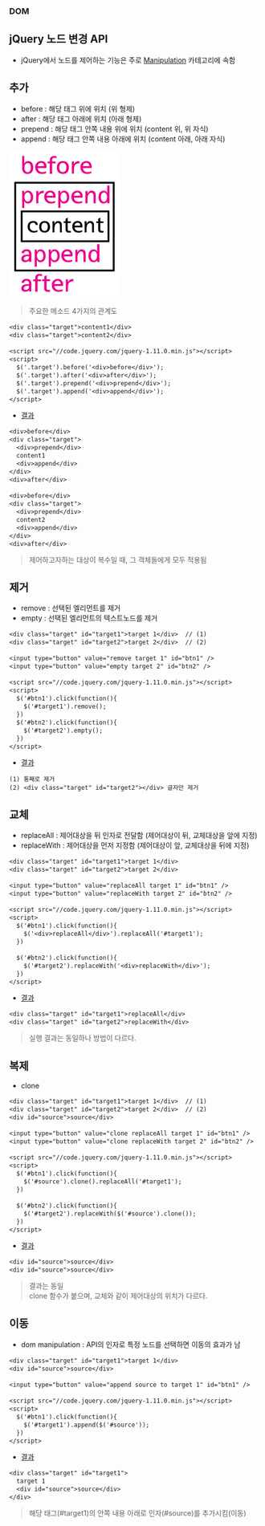 ### DOM
## jQuery 노드 변경 API
- jQuery에서 노드를 제어하는 기능은 주로 [Manipulation](http://api.jquery.com/category/manipulation/) 카테고리에 속함

## 추가
- before : 해당 태그 위에 위치 (위 형제)
- after : 해당 태그 아래에 위치 (아래 형제)
- prepend : 해당 태그 안쪽 내용 위에 위치 (content 위, 위 자식)
- append : 해당 태그 안쪽 내용 아래에 위치 (content 아래, 아래 자식)

![주요 메소드](images/jsw10.png)

> 주요한 메소드 4가지의 관계도

```
<div class="target">content1</div>
<div class="target">content2</div>
 
<script src="//code.jquery.com/jquery-1.11.0.min.js"></script>
<script>
  $('.target').before('<div>before</div>');
  $('.target').after('<div>after</div>');
  $('.target').prepend('<div>prepend</div>');
  $('.target').append('<div>append</div>');
</script>
```
- [결과](http://output.jsbin.com/gamezi/1/)
```
<div>before</div>
<div class="target">
  <div>prepend</div>
  content1
  <div>append</div>
</div>
<div>after</div>

<div>before</div>
<div class="target">
  <div>prepend</div>
  content2
  <div>append</div>
</div>
<div>after</div>
```
> 제어하고자하는 대상이 복수일 때, 그 객체들에게 모두 적용됨


## 제거
- remove : 선택된 엘리먼트를 제거
- empty : 선택된 엘리먼트의 텍스트노드를 제거
```
<div class="target" id="target1">target 1</div>  // (1)
<div class="target" id="target2">target 2</div>  // (2)
 
<input type="button" value="remove target 1" id="btn1" />
<input type="button" value="empty target 2" id="btn2" />

<script src="//code.jquery.com/jquery-1.11.0.min.js"></script>
<script>
  $('#btn1').click(function(){
    $('#target1').remove();
  })
  $('#btn2').click(function(){
    $('#target2').empty();
  })
</script>
```
- [결과](http://output.jsbin.com/bocay/1/)
```
(1) 통째로 제거
(2) <div class="target" id="target2"></div> 글자만 제거
```


## 교체
- replaceAll : 제어대상을 뒤 인자로 전달함 (제어대상이 뒤, 교체대상을 앞에 지정)
- replaceWith : 제어대상을 먼저 지정함 (제어대상이 앞, 교체대상을 뒤에 지정)
```
<div class="target" id="target1">target 1</div>
<div class="target" id="target2">target 2</div>
 
<input type="button" value="replaceAll target 1" id="btn1" />
<input type="button" value="replaceWith target 2" id="btn2" />

<script src="//code.jquery.com/jquery-1.11.0.min.js"></script>
<script>
  $('#btn1').click(function(){
    $('<div>replaceAll</div>').replaceAll('#target1');
  })

  $('#btn2').click(function(){
    $('#target2').replaceWith('<div>replaceWith</div>');
  })
</script>
```
- [결과](http://output.jsbin.com/kotuv/1/)
```
<div class="target" id="target1">replaceAll</div>
<div class="target" id="target2">replaceWith</div>
```
> 실행 결과는 동일하나 방법이 다르다.


## 복제
- clone
```
<div class="target" id="target1">target 1</div>  // (1)
<div class="target" id="target2">target 2</div>  // (2)
<div id="source">source</div>

<input type="button" value="clone replaceAll target 1" id="btn1" />
<input type="button" value="clone replaceWith target 2" id="btn2" />

<script src="//code.jquery.com/jquery-1.11.0.min.js"></script>
<script>
  $('#btn1').click(function(){
    $('#source').clone().replaceAll('#target1');
  })

  $('#btn2').click(function(){
    $('#target2').replaceWith($('#source').clone());
  })
</script>
```
- [결과](http://output.jsbin.com/bisuz/1/)
```
<div id="source">source</div>
<div id="source">source</div>
```
> 결과는 동일<br/>clone 함수가 붙으며, 교체와 같이 제어대상의 위치가 다르다.


## 이동
- dom manipulation : API의 인자로 특정 노드를 선택하면 이동의 효과가 남
```
<div class="target" id="target1">target 1</div>
<div id="source">source</div>
 
<input type="button" value="append source to target 1" id="btn1" />

<script src="//code.jquery.com/jquery-1.11.0.min.js"></script>
<script>
  $('#btn1').click(function(){
    $('#target1').append($('#source'));
  })
</script>
```
- [결과](http://output.jsbin.com/yujen/3/)
```
<div class="target" id="target1">
  target 1
  <div id="source">source</div>
</div>
```
> 해당 태그(#target1)의 안쪽 내용 아래로 인자(#source)를 추가시킴(이동)
